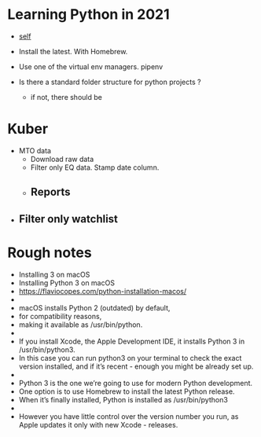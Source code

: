 # Learning Python in 2021 

- [self](https://github.com/kaunjovi/learn-python-2021)

- Install the latest. With Homebrew. 
- Use one of the virtual env managers. pipenv
- Is there a standard folder structure for python projects ? 
    - if not, there should be 
    
# Kuber 

- MTO data 
    - Download raw data 
    - Filter only EQ data. Stamp date column. 
    - Reports 
        - 
- Filter only watchlist
    - 



# Rough notes 

- Installing 3 on macOS
- Installing Python 3 on macOS
- https://flaviocopes.com/python-installation-macos/
- 
- macOS installs Python 2 (outdated) by default, 
- for compatibility reasons, 
- making it available as /usr/bin/python.
- 
- If you install Xcode, the Apple Development IDE, it installs Python 3 in /usr/bin/python3. 
- In this case you can run python3 on your terminal to check the exact version installed, and if it’s recent - enough you might be already set up.
- 
- Python 3 is the one we’re going to use for modern Python development.
- One option is to use Homebrew to install the latest Python release.
- When it’s finally installed, Python is installed as /usr/bin/python3
- 
- However you have little control over the version number you run, as Apple updates it only with new Xcode - releases.



